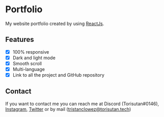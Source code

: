 # Portfolio
My website portfolio created by using [ReactJs](https://reactjs.org). 
## Features
- [x] 100% responsive
- [x] Dark and light mode
- [x] Smooth scroll
- [x] Multi-language
- [x] Link to all the project and GitHub repository

## Contact
If you want to contact me you can reach me at Discord (Torisutan#0146), [Instagram](https://www.instagram.com/torisutan_clw/),
[Twitter](https://twitter.com/torisutan_Khlws) or by mail (tristanclowez@torisutan.tech)
